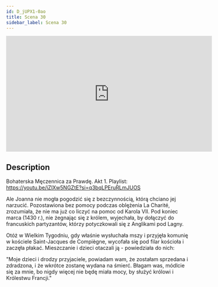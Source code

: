 ```yaml
---
id: D_jUPX1-0ao
title: Scena 30
sidebar_label: Scena 30
---
```


<iframe
  width="560"
  height="315"
  src="https://www.youtube.com/embed/D_jUPX1-0ao"
  title="YouTube video player"
  frameborder="0"
  allow="accelerometer; autoplay; clipboard-write; encrypted-media; gyroscope; picture-in-picture; web-share"
  referrerpolicy="strict-origin-when-cross-origin"
  allowfullscreen
></iframe>

## Description

Bohaterska Męczennica za Prawdę. Akt 1.
Playlist: https://youtu.be/iZlXw5NGZtE?si=q3bqLPEruRLmJUOS

Ale Joanna nie mogła pogodzić się z bezczynnością, którą chciano jej narzucić. Pozostawiona bez pomocy podczas oblężenia La Charité, zrozumiała, że nie ma już co liczyć na pomoc od Karola VII. Pod koniec marca (1430 r.), nie żegnając się z królem, wyjechała, by dołączyć do francuskich partyzantów, którzy potyczkowali się z Anglikami pod Lagny.

Otóż w Wielkim Tygodniu, gdy właśnie wysłuchała mszy i przyjęła komunię w kościele Saint-Jacques de Compiègne, wycofała się pod filar kościoła i zaczęła płakać. Mieszczanie i dzieci otaczali ją - powiedziała do nich:

"Moje dzieci i drodzy przyjaciele, powiadam wam, że zostałam sprzedana i zdradzona, i że wkrótce zostanę wydana na śmierć. Błagam was, módlcie się za mnie, bo nigdy więcej nie będę miała mocy, by służyć królowi i Królestwu Francji."
